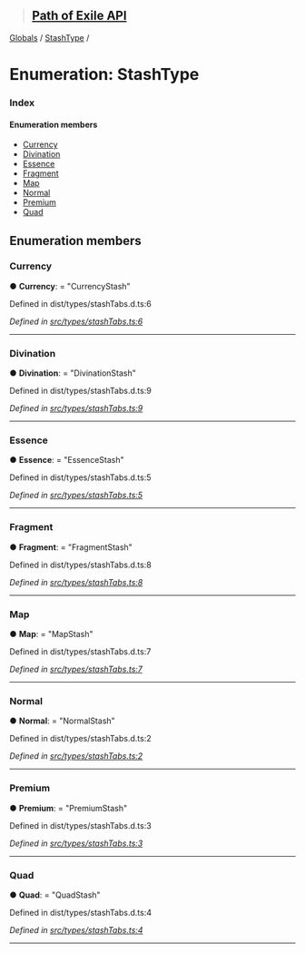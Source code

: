 > ## [Path of Exile API](../README.md)

[Globals](../globals.md) / [StashType](stashtype.md) /

# Enumeration: StashType

### Index

#### Enumeration members

* [Currency](stashtype.md#currency)
* [Divination](stashtype.md#divination)
* [Essence](stashtype.md#essence)
* [Fragment](stashtype.md#fragment)
* [Map](stashtype.md#map)
* [Normal](stashtype.md#normal)
* [Premium](stashtype.md#premium)
* [Quad](stashtype.md#quad)

## Enumeration members

###  Currency

● **Currency**: = "CurrencyStash"

Defined in dist/types/stashTabs.d.ts:6

*Defined in [src/types/stashTabs.ts:6](https://github.com/stephenpoole/poe-api/blob/85822e1/src/types/stashTabs.ts#L6)*

___

###  Divination

● **Divination**: = "DivinationStash"

Defined in dist/types/stashTabs.d.ts:9

*Defined in [src/types/stashTabs.ts:9](https://github.com/stephenpoole/poe-api/blob/85822e1/src/types/stashTabs.ts#L9)*

___

###  Essence

● **Essence**: = "EssenceStash"

Defined in dist/types/stashTabs.d.ts:5

*Defined in [src/types/stashTabs.ts:5](https://github.com/stephenpoole/poe-api/blob/85822e1/src/types/stashTabs.ts#L5)*

___

###  Fragment

● **Fragment**: = "FragmentStash"

Defined in dist/types/stashTabs.d.ts:8

*Defined in [src/types/stashTabs.ts:8](https://github.com/stephenpoole/poe-api/blob/85822e1/src/types/stashTabs.ts#L8)*

___

###  Map

● **Map**: = "MapStash"

Defined in dist/types/stashTabs.d.ts:7

*Defined in [src/types/stashTabs.ts:7](https://github.com/stephenpoole/poe-api/blob/85822e1/src/types/stashTabs.ts#L7)*

___

###  Normal

● **Normal**: = "NormalStash"

Defined in dist/types/stashTabs.d.ts:2

*Defined in [src/types/stashTabs.ts:2](https://github.com/stephenpoole/poe-api/blob/85822e1/src/types/stashTabs.ts#L2)*

___

###  Premium

● **Premium**: = "PremiumStash"

Defined in dist/types/stashTabs.d.ts:3

*Defined in [src/types/stashTabs.ts:3](https://github.com/stephenpoole/poe-api/blob/85822e1/src/types/stashTabs.ts#L3)*

___

###  Quad

● **Quad**: = "QuadStash"

Defined in dist/types/stashTabs.d.ts:4

*Defined in [src/types/stashTabs.ts:4](https://github.com/stephenpoole/poe-api/blob/85822e1/src/types/stashTabs.ts#L4)*

___